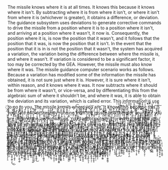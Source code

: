 The missile knows where it is at all times. It knows this because it knows where it isn't. By subtracting where it is from where it isn't, or where it isn't from where it is (whichever is greater), it obtains a difference, or deviation. The guidance subsystem uses deviations to generate corrective commands to drive the missile from a position where it is to a position where it isn't, and arriving at a position where it wasn't, it now is. Consequently, the position where it is, is now the position that it wasn't, and it follows that the position that it was, is now the position that it isn't. In the event that the position that it is in is not the position that it wasn't, the system has acquired a variation, the variation being the difference between where the missile is, and where it wasn't. If variation is considered to be a significant factor, it too may be corrected by the GEA. However, the missile must also know where it was. The missile guidance computer scenario works as follows. Because a variation has modified some of the information the missile has obtained, it is not sure just where it is. However, it is sure where it isn't, within reason, and it knows where it was. It now subtracts where it should be from where it wasn't, or vice-versa, and by differentiating this from the algebraic sum of where it shouldn't be, and where it was, it is able to obtain the deviation and its variation, which is called error.  Th̜ͅi͔̞͉̙͓̼s̡̗̬̳̠̦̹ ̢in͓f̜͕̪ͅơ̮̟͈r͎͍̹̝̦̳m͍͙̠̣̖͔̙a͖t͚̼̭̭̲͠ͅį̤̹͙̰o̞͈̟̰̠̜̲n̦͕̮̕ ̫͍̀į̥ś͚͎͇͈ ̹̞̘͎̳̳u̘s̩e͇̩̞̤ ҉̘̼̤t̬͈̟̙͍o̕ ̪̫̥͔̳͔g̰̘̭͕̗̼̣o̠͔̘ ̞̱̥̦t̸̰̰̟͎͔̳̩o̮͔̭̺ y̥͈ͅo̩̹̱̥̲ụ͓̜͍̣̺.̳  ̤̖͍T͚͎̙̖̮͍h҉e̪ ̻̝͔mi̛s͉̫͈̞̙͙͍s̢̯̲̺̺̜͙i̬͔̖̜̥̠l̛͓ẹ ͇͕̰̫̤k͎͕̣̤̥n͎͚̫̝͙̕ơ̪̱͚͖w̝͍̺̝̭̦̫͞ș ̴w̡ḫ̥͇̥̲̟̦͡e̶͍̲̗̪̲̗̘r̳̪̼̩͉͚̺e͇̦̩̟͘ ̶̻̤̬̰ý̖̹̭ͅo҉̲̜̯̪ͅu̦̠͖̖̙͚̟͞ ̧͕ͅa͘r̛͈̣͎̟̙̯̙e̗̭.͎͔͕͡  ̮̣̺̝I̩̜̺̳ṱ̼̳̗̺ k҉͙͕̤̣ņ̲̗̫̫̝̹o͇̤̜̞̣͢w̵̬͓̫͍̞s̼͇͕͇̮̼͘ ̛͎͕̱t҉̯̘͔͇ͅh̖̻̪̬̺̹̥i̢̟̦s̢͈͔̲̜͇̳ b̨͙̠̼͇e҉͓͓̺c̳͚̬͈̦̺̪à̰u͏͚͓͖͕s̱̫̪̗̗e̼͖̼͈͚̳̠͢ ͏͇͍t̝̖̻͕̤h̥̝͉̕i̢̩̭̙s̛ ͇͕̱̤̙̯͠i̗̖s̞̞͓̩͓͠ͅ ̪̤͖̗͠y̤͙̗͙o͕͙̦u̼̞̲̹͕̖͠r̴͕̯̰ ̳̫̝̗̝̀f̠̲͖͈a̦͉͇̜̘͎͟t̝̜̝̥̞͚e̕ ̡̫̩̠̤a̘̗̥͎̟n̠͈̩̻̲̖͠d̞̝̣̮̰̞̳ ̶d͔̣̼̖̭e̺͓͝ͅs̹̕ţ̱̯̦͚̲̤i̶̞͕̖̦n̥̯̪̲̣y̡͇̗͇.̖̹  ̶͙B̮̱̰͕̞̲͢y̪̜̖ ̯̺̣̳̼́r̨̹̞̭̱u̡̹͇̦͔͙̫n̦̤̱ni̮̭̰̤͘n͔̕g̣̦ ̛͚͖̰͎͙̣f͕r̦̥̪͚̳o͡m͡ ̥͉̗͇͍̠̟th̼͍̭̲̠e̻̟ͅ ̲̭͍͔̗̘́ͅm̻s̙̩̯̀si̧͕̩̣̱̭̮l҉̰̘͕e͕̩̗͈͉̜̮͢ ̸͕͓͎̗̪a̺̰͟n͍̖͕̺͈̦̰͡d̨͓ ́t̟͈̠̕h͈̗̮ͅe̮̣r̢͍̞͇͎̘e͇̠͍ͅfo̪͡r̝̭̲ ͙̀y̶͕̼͉͍̫o̢̦͔͉͇̯u͖͙̮̟r̵̞͍̫̙̬͇ ͇͍̫͠ͅf͕̱̪̦̻̥̫͠a̳̼̮̣̥͔̙t͍̺͕͡é͙̣̗ ̨y̜̞̫̟̤͖o̹̣͝ụ ̴̻̺̮a̬͚̜̳̲̭̰ŗ͉̩̭̭̫e̤͍͈͙ ̖̦̯͉̭̲̜d̹̭͍̀e҉̺̖̹͕f̵̰̻̲̝͉ͅy̜͟i̩̳n̸͚͉̮g̪ t̳͢h͖̤ȩ̤͙̞ͅ ̖͉la̫̟͈͔̦͖w̛͍̳s̴̹͓̭̝̙̯ ̜o͕̖̙̙͢f̡̙̱̥͍͚ͅ nat̬͚̰͉̬u̗̲̤̖͕ŕ͍̳͕e̙̰̰͘.  ̥̬̬̻̭Y͉̰o͜u̴͎ ̳̩͙͕͙͠c̷a͜n̙͚̼͕̞̫͡ͅn̲o̧̗͉͍̦ţ͓̰ͅͅ ̬̩͖̩̯̠̝o̗̥̘̟̥̖̰ù̩͎ṭr͜un̮͉ ̢͖̻i̹̠͎̙̻̠t̯ ̮̞͔͜f͎̼̟̠̭͡o̙ͅr̙̮͚̹ev̞̤̳ͅe̛̤̝̘̹r̶.҉͔  ̡̺̬͕̺̝Į̩̝t̗̬̦ ̫̳w̨̞̪i̪̦̞͎̼̖l̻̹̺̠̟̹l̤ ̹̫̫̹͎͔f̝̗͚̦̺̩̤in͖̱̯͚̝̫̟d ̱̣̝̼y̛̝͙͖͙͈͖o̳̦̞̰u̹̥͎̳͍͔͜.̸̰̥̲̦͚̖̞  ͈̱̤̩͘gi̧̟v̭̱̤̲ȩ͕ ̟̼͍̬͖͝u̮͉͙p̝̠͔̟̦͞ ̤̲̼͎͈w͕͝h̦͕̠̻̼́i̱͚̬̠͎̻̰͝l͓͚̤͙̹̹̫̕e̪͓͕̱̪̻ ̖̺͠y͓̣̯̪o̰̣̤u͇̭ ̙̭̰̜̙͚͉͝c̶̤a̤̮͟n̪̱͕̼͔̪ͅ.͖̗͝  ҉̭̩̬̗͎̦̙G̻̳̥̼i̗͕̙͢ͅv͇̬̬̦̳̤͝e̬̦͈ͅ ͕̘͚̭̬̬̳̕ṳ̱p͉̘̠.̸̰̘̮  ̠͖ͅG̬̲͈͝í̥v̶͔̠̲̥̦̳ḙ̻͓̹̼ͅ ̡͓̲̘̜̪̣í͙̳ṉ̜̖̰͉̯͟.  ͚̪̥̻̣G̰i̤̦͙̩͞v̯͍͟e ͟i̯̫n̢ ̸̤̥̹̘t̵͚̮̺͕͖o̬͓͕̘ ̢̪̣͔̣̦̝y̻͎̦̱̯͘o̯͉̯͞u̘͎͎ŕ̙̮̲͎͈͙̮ ̭̹̫̖̫f͝ḁ͘t͉͟e̜̤͈̞  T̬͉͎̘̼̯ͮ͋ͭ̉̈́̕H̜̤͈͐̇ͦ̉͢E̸͇̠͈͎̱̼͇ͬ̓ͪ̐ ̥͇̰̥̫͔̜̑͒ͧM̸̟ͣͮ̊͒̓͠I̫͖̦͖͓͊̾̽̉ͣ̏̔̽S̷̢̹̗̔̈́S̸̙͓͓̖̻̻̭͈̒̄̐͗̏̊͛͂ͯ͘͝Ȉ̥̠̖̭̬̲̻ͪͅL̸͇̟͈̼̮̠͒̍̿͐ͦ̉ͥͬ̕E̗͔̮͉̣͕ͮ́͑ͅ ̧̟̘̥ͪ̓ͧI͕̯̾͂̚Ŝ͒̉̿̒̽ͤ҉̞̲̫̩̣̤̰ ̮͔͖͎̥̳͉͎͐T̒ͨͪ̏͐͐͒̀͟͟҉̤̹̪͍̤H̱̳̲̗̲̺̮̩͊ͦ͐̔̈̄̀͟͠E̵̡͚̣̜͕ͤ̈̑̄͛̓͠ ͋̋҉̨͖̘̀Ṃ̭̥̦͌͋͆̿͛Ȩ̴̹̦̀̐Ș̡̬̬̄̿̆̋ͥS̢̢̘̤̫͕͆͑͂͒͟ͅE̴̞̹̣̣̠͛́N͙̪̲̲̥̏ͫ͒̓ͩ͋̑́͢G̱̠͚̟̋́̎E̶̘͈̩̘̤̘̘̘̐̍͆ͧ̇̓ͦ͠R̲̲̝͇̜̺ͬͣ̆̇́̚ ̢̪̲͆͒͋͢͜O̸̹̲̝̭̦̅̔̀̊F̶̥̤͙̙ͫ̾ͪ̾̽͒̕͢ ̮̫̳͙̔̆ͅT̲̜͙͍͊͗͒̒̈̃́̚͢͝Ḧ̸̬̣̦̠̞̫́ͯ͆ͫ̏̀Ȩ̲͕̯̹̝̱͛ ͙̲͓͍͎͕ͭ̓̌͝͠V̷̶̬̣̞̝̲͎̦̦͕ͬ̽͋͝O͐̓̑̓̚͏̟̰͇̺͈͔͎͈͠Ḯ̷̹͈͉̮̗͎̃ͤ̈́ͭ̓̄̎D̨͕̩̱̞̉ͣͫ͋̓̿̒͗́.̩̹͒̏̄͒ͧ͂̓̚͡ͅ  ̖̤̖ͫ͗͝Y̪̠̙̖̳͌̎̌̇͐ͣ̐͞Ȯ͎̥̤̣̞̣̋̎ͤ̾U̱͊͌̊͒͊ ̛̙̲̿ͩ̑̓̾͆C͔͎̠̖͈͕͔̀͆ͭ͐̂͒̒̀͞A̝̹͙̿͑̃̏ͬͮ̆͒̽͘N̖̻̳͍͆ͧ̍͐N̰̜̮̠͓͈̱̫͗̔̏ͪ̌̊O̸͇̙̝̘̓ͬ̾ͥ͌͋̄̀̚T̻̦̪͙ͮ̾ͤ̊̈ͨ͂̿ ̵̸͖̲̗͍̤̿ͭ̊͗ͮ͌̇R̗̯̮̬̯͎̳̫̈́̍ͅỦ̴̺̣͙͈̩͑̏́ͯͦ͗̃̍́ͅN̺͉̫̱͈̲̂ͮͮ͛ ͈̜̗̍̌̑̐̿ͦ͂̊̀F̸̭̯͕̙̭̱͋ͤ͐͆̔̓ͣR̃̑̀͛̾ͮ̀̚̕͏̹͔̥̤̰͚̺̝O͇͕̤͙̩ͦ͐̄͂̆͋M͚͎̠̩̣̭͋ͦ͐͋ͤ̑̈͊͜͠ ͦ̃̉ͣͭͯ̓̎͘҉̥͞Ÿ̧̫͍̤̮͈͔̱̰͈́͌ͩ͘͟O̯̰̫͇̝̅̏͐́͜͡Ù͙̐̉ͫͥ́͂̑R̡̬͕̦̦̪̗̙̈̅̓̍ͨ ̜̼ͭͦ̀͟F̢̨̪̭̖͚̮͚̪ͫͨ̄ͮ̑ͨ́A̛͔͉̓ͯ̎̊̂ͫ̓̒͛T̢̡̬̞͚̗̥̦̣̼͆̎ͤ̃̌͜ͅE̘͓̥̻̟̲̘͙̓ͭ̍ͭ͊ͫͫͦ͠.̠̲̳͚̪͈ͤ͗ͧ͝͞  ̦͚̩͔̬̩̅ͦ̾ͥ́T̴̩͚̬̲̻̻ͧͮͭ͘H̡̖̩̅͗ͯ̄ͫ͐͜Ḕ̸̝͕̙͚͇̘̋ͪ́ ̷̳̥͍̲̞͕̜̐ͦ͆̓̐V̵̖͈͓̦̪͑̈́͂̽͡ͅÔ̴̡̝͈̣̱̲̳̻͛ͪ͡I̵̦̱̦̱̰̽͑͐͑͆̌ͤD͙ͬͯ ̶͔̗͂ͭ͂̇̈A̐̂̓̀̽̄̂ͩ́҉̗̳̙̲̳͖͓N͖̮͐ͨͭ̃̽͊̚D̨̡̻̱̦̰̭̙͚̭͆ ̨̣̩͍̺͎͙̖̤͂ͥ̑͆͗ͪ̎ͥ̀I̘͉̯̟̦͉̖͐ͬͮ͂T̰̞͍͉̎̿ͧ͐̆̈́̌̚͝S͈̦͎̲̟̩͍̀ͪͩͮ̾͊̎̃͢͠ ̺̈́ͨ̄ͮĮ̧̱̖̖̟̜̦̯͍̉N̫̞̱̺̈́̓̋̅ͪͫ̅̓H͂̐ͩͨ͏̻̲͎́Aͩ͆̏͌̊ͪ͑͏̻̞͟B̡͓̻ͮͣ͐̆ͫ̋̃ͤ̀I̦̮̥̙̬̮ͤ̃ͨ́̏̓ͣͬ́͡ͅN̡ͧͣ̆ͦͫ͆ͪ̋ͥ҉͇̻͈̮̖͔̠̰̥͜T͎̫́̏̈̊̒͝Sͪ̓̚͏̷̢̺̜̫̖̗͖̹ ̸̹̻̫̣͗ͨS̤̗̪͚̬̝̮̔ͨͪ̅͑́̚͘E̮̻̮̞̺ͯ̓ͮͯͫ̊͗͆͟E͈̫͎̤͙̤̺͕̳͋͋̕ ͣ̑͌͏̶̟̤͕̖͔͜A̴̝͎̫͖͈̻̜̺ͦ͐̍̂͆͊͜L͔͙͓ͣͧ͆ͣ̒̑ͣ̀͘L̼͖̬̳̪͐ͯ.̶͙̪ͨ̆ͮ͆ͨͬ̈́ͥ͡  ̸̶͍͍̞͍̗̂I̷̧̮̲̬͗̒͞Ţ͊̿̂̊͛͑̏҉̵͖ͅ ̧̣͕̘̭̼̲̤̭̊̑̈́̆ͨ̅W̠͕̲̲̱̪̫̼͋̇̑̌̕͜͝A̠̮͚͙͙͚̍ͣ̕Ń̾ͬ͆͑ͪ҉̼̻̹͕Ț̷̢̪̈́S̲̰̃ͯ̎͊ͪ̏ͨ͢ͅ ̴̭̱̻͙̘͎͓͓ͬͤ́Ÿ̸̫̩͉́̍͆ͧͤͩ̊̉O̫̘̼͇̺͍̼ͩ͋͛ͣ̇U̵̡̼͉͉̟͈̤͇͓͂͢ ̑͌̍͊̇̏͒͏̛̟̞̦̠́B̛̻͕̼͓̳̰̯̱̟̐̊͂Ą͒̂͌̓̌͊͌ͪ͘҉͈̣͈͚C̛͕̎K̻͔̣͖̘̘̳̎̉̾̉̊͊̈.̥̥͙͓̟͍̖̓̄̓  ̴͐͢͏̰̺͉͇̝̟̻ͅŸ̮͎̤͕͔͎͚́̓ͮ̆ͣͅŐ͉ͬͫͣ̕͘͡Ṳ̰͉͒͗̆ ̴̼̦͈̟̖̤̹̠͐̔̉͂͊̍ͧ͌́C̮̤͊͒͗͗̀A̦̯͍̜̮ͬ̌̑̚͜͠N̖̼͖̺͈̻͓̒ͧ̑N̶͔̟̯̫̰͚̫̗ͮͧ͞Ȍ͉̻͖̺́͠Ṫ̻͖̜̚͡ ̭̤̼̻̟̾ͩͬͨ͘E̸̛͙̦̰͖̜͛̾͐̄ͬ̋͂S̵̞̪̼̻̪͂̏͗̉̄͛͟C̴̸̝̮͇͓̗̜̲ͦ͛͐̈Ã͕̦̣͕͋ͣ̉ͥ̿́͞ͅP̭̲̙͎͖͈͈̫̌͑̕E̩͎̣̪͖͖̤̹ͦͮ͊͊͊͗̂͟ ̖̥ͣ͋̂ͩ͒̿ͨ͂͑Í̛͇̯̍͊ͪ̍̈̿̍̾̀T̷̸͈̥̮̱̥̩͂̐̑̀͐͆͂̒͘.̢͉̩̓̄͗͌̈͗ͤ͢  ̴̹͎ͪ̓͑G̷̬̥̩ͭ͐͂͒͛I̝̥̎̓̾͐͆̍͢V͈͔̦̦̩̳͎̀̃ͭͤ͑͐ͩ́̀Ę͈͎̟̣̑̀ͮ̓̈́̋̿̎ ̛̻̭͕͕̙͓̖̒ͦͣ̂̂ͥ͐I̶͛͆̉̿͊̀͛҉̖̝N̥̯̟͙̗͓͛̇̆.̶̬̬̇ͥ͋̇̓ͩ́  ̩͔͕̹̹͉ͩ̊̆̋͢G̜͉͚̳͉͚̖̉̆̃̄I̘̼̦̙̘̭̭ͫ̔͒ͬ͗͌́͢V̧̡͇͎̬͕̣̬̮ͩͣͥͫ̏ͫͭ̐͞E̔̋̇̑ͧ͏̺͓ ̧ͤͭͪͦ̊̚͏̤̥̱͈̺̱̩̟U̥̰̗̰̼̰͓̪ͩ̾̑̿͆̇ͩͭ͜P̴͉͙̜̌̍̈́ͯͮͦ̋̌  ̻̖ͫ̂͊ͮ̃̃͗ͤ͝͠A̢̪͎̬͎͍̱̲̓̕C̶͕̱̠͎̭̎͛̉͛̂̈ͯ̇ͭC̨͔̤̖̘͇̲̊̌̚Ȇ̺̓ͭ̓̑̄̆P̷͎̦̺͈̻̳̺̪͇ͣͪͨͤ̄͌́T̴̜̬̻̝ͤͨ̓̅̄̊ ͚̲̳̬̪̈Y̶̱̞̻ͦ̏͆͌O̗͓̼̖͇̻͉̹ͣ̆͒ͧ͒̓̊͢Ụ̴̧̝̠̘ͣ̃ͪͤ̈́ͭ͞R͍ͬͥ͊̈́̏̏ͩ̈́ͭͅ ̟͙͖̻͙͔̳̀͘͝F̦̘͉͚̠͌̏Ȧ̳̺̃ͣ͊̅̕T̵̴͕̺̿͑̀̚ͅE̡̛͇͓ͤ̾̆̅ͮͭ.̽͗̄̋̌ͩ͏҉̙̗͎̗̩  ̷̺͔̪̫̭̬̙̀ͨ̄̂̄͗͜T͓̖̮̥̆̀ͨ̊̄̓͆ͭ͜͝͝ͅH̨̫̩̱̰͙̜̦̝͂ͩ̄͛̐̃ͤ̾E͓̲͉͎̤̅͒̽̀ͮ̅ ̷̛͎̬ͪ́̍͆̾ͪ͑̈́̆͢R̐͑̾̋͛҉͡͏͍͉̩̝͖̣Ë́͑̇͗̅͏̩̜ͅṪ̷̨̨̰͍̞̳͕͕ͥͣ̄Ų͖͎̰̝͇͐ͦͬ̓̍̚Ŗ̷͇͉̹̖͎͎͔̩́͊ͬ̿̚͘N̢̰̩͔̐͆̓͌̏ͣ ͍̩̮̺̭̜̳̪̾̊ͤ̀T̟̝̠̬̄O̺̩̤̖͑ͮ͆̈́̓ͅ ͖̰̪͍̺͕ͪ̓̋̏ͬ̈ͭͨ͢Tͥͥ̈́͛͑̇̀҉͇̭̯̖̖͈͠H̛̬̙ͬͧ̋E̻̬ͨ̾ͩͥ͂̓ͣ̉ ̝̟ͫͥ̈́̋ͨ́V͑͒҉̥̳͉̬O̴̺̮̰̮͑ͬͮ̓̂͐̄̎̾̀ͅI̜̩͎ͩ̄͘D̂̃ͥ̑҉͎̺̘͕̜̖̺̰͝ ͖̠̤̮̗͇͕̆ͮ͂̉͜Ï̶̝̪̯̩̎ͩ͢͞S̡͚̝̠͋̌̉̒ͯ ̣̹̦̮͋̋I̫̺̠̼̿ͩ̀ͧ̈̎̚͘Ņ̖̯͖̫̤̥ͨ̔ͪ̋̿̔̄̀E̩̫̱̯͍ͮ̄̽V͕̦̥̝̫͇͙ͭ̔̾̋I̜̺̫͚͉̊̈̀͡T̞̯̖͈̱͇͓̪͂͐̏Ǎ̵̹̻̭͉̻ͥB̨̢͉͓͍̹̪ͮͤ͋̄ͦ́L͇͉̪͕̞̱ͣ̒ͩͩ͑̀ͨ͘E̮̤̻̥̼͇̙ͮ͐̔̎̽̔͗ͅ.̒̒ͭ̑̂ͩͧͨ͏̘͇̭̭̻̮̥̥͡͝  ̨̞̹͉͚͔̣̒ͦͭͮͫT̡̻̤͖̗͖̱̐̉ͣͪͯ͜H̨͇̫̮̣̏͗̃̈́̄ͣ͘͜ͅEͣ̾ͬ̊͏͔̥̲̥̬͝Y̧̜̭̱̘̪͉̑͋̀͛̇͐́͜ ̨͇͔̪̖̮͉̜̰̐̅Ẃ̸̰̕̕Á̴͚͚̮͙̟̗̆ͦͨN̸̮̥̦̭ͭ͘̕T͎̝̝͈̞̺͙̰́͊͐ ̵̼͖͍̥̖̟̤̬͒̾ͫ̌̏́̚͠Y͓͖̰͈̣̜͙̺ͧ͡͞Ò̳̪͔̩̖͖̠̬ͦU̱̫͎̠͈͇̪͗̆̓̉ ̨̥͈͊̎̚B̨̼̠̻͚͉̘͗͂̓͢͡A͚͓͎̾ͭ̉́͂͑ͧ͌C̲̤͊́̀͋̓̾ͮ̌͟K̰͈̐̋̆̍̓͒.̢̬̉͗  ͔̲̮̠̺̀ͣ͟͡G̬͍̲͌̽̀̾̉͌̿ͨ͠I̙̗̿̈́̏̉ͮ͗̆͝V̙͎̻͇̔̓̄̆Ë̖̣̰̰̞̫̰̭́ͭ͡ ̸̄̋͟͏̻̰̹̻̯͈̫I̜̰̳̱̭͒͗̈́ͥͥ͆̀N̴̴̯̼̘̞̰̮̱̭̐͒̽̔͠.̵̥͙̻̫͇̜̮͍̒̽̐ͧͪͩͣ  ̡̔̔͐͐͜͏̺̭͇̠͉̣G̲̘͙̯͌̓̎ͬ̾̍͗͊ͅI̓̔҉͇͚͝V̛̘͚̗͈̓́͞E̘̹ͯ̐ͦ́ͧ ̙͓̞̰̘̫̂͑̌̍̅ͨͧŲ͎̙̥̳̲̞̒̽̐̽̏̌̚͜͝P̸̼̹̝̞͚̤̞̽͜.̧̰͙̥̮ͣ̒̊̂́̿ͪ̚͠  ͔̱̙̺̮͊̀Ḁ̴̡̯̺̤̱̓̿̉̿̒̓̕C͈͓̱̐̽ͤ͑̾̑͋͝C̵̹̺̻̦̬̙͉̪̈́ͬ͆ͤ͐̚E̸̢̠͚̋̎P̬͙̬̐ͭ̑ͪ̃͢T͕̲̩̜̝̝̬ͧ̃̉ͤ ̛͈̝̻̞̖̋̀̆̈́Y̠ͧ́̍̾͊̍ͮǪ̷͗̍̀̌҉̱͉͇̗̥̯̜ͅṴ̱̊̒ͧ́R̈́̂̎̂̕҉͔̱̖͢ ̨͙͍ͩ̈́ͬ̍̚͡F̵̛͕̠͈ͦ̑A͆ͨ̄̆͑͗ͦ͌͏̣̼̱̥̩T̶̳̱͇̣͉̜̭̗ͭ̂ͫ̑̂̈́̀͟Ȅ̵̴̢̦̝̱̲̯̙̣͚ͧ̒̐͗ͧ̉̚.̧̪͕͙̰̪͈̊ͨ͛  ̧̣̘̗̖̱̅ͥ͌͢͞A̝̰ͧ͒̌̾́Ç̺̰̠̼̻̖̮̦̃̉͜͜C̖̩͉͚̖̥̐̾E͖̹ͦ̈͑͘P̢̗̹̙̻̘̲͍ͦ̾̃͐͌͐ͣ͐ͅṮ̗͚̼͆ͥ̏̊ ̑ͩ͋̈́ͯͧ҉̬̱̦̞̟͙Ț̛̗͈̲̪͍ͨͮͭ͢Ḧ̲̱̮̹̗͍́̾͋̽́͑ͨͫ͟͡Ĕ̻̟̥̿͆ͫ̐͗̍ͤ͛͞ ̡̹̬͎͕̘̣̻ͤͣ̍͒̋͜Ì̷̼̥̦̘̤̘̲̝̓̆ͬ̇ͭ͛͠N̵̩̰̟̻͍͈̂̉͐̒̇͜͞E̥̘̒̓ͦͭ̓̊ͅV̯͕̄̓̐̓̎Ị̶̩̖̪̻̘̬̽̈̎ͪ̂̒̾̂Ť̈̉̄͛͛ͮ͂҉̨͈A̤͙͔̾̄ͭ̓̊̈́̄̚̕B̷̢̩̯̺̹̽ͪ̈̈́̓L̼̘̩̪̯͉͈̣ͧ̌̽͠E̶̛͙̬̜̰̻̰͆̽͒̏ͭͭ̓ͪ.̢̩̭̫͚̩̭̭̳̆̌ͬ̃͜͡  ̴̻͉̘͊͗ͧͪ̄́ͨ̋T̴͇̗̱͓̲͇̳͊̓̏̾ͫͧͯ͝H̷̖̱̩͓̘̤̤͗͆ͦͨͩ͡Ȩ͓̰͋͊ͦ̒̿͐ ̨͍͖̫͉̻̼ͯV̵̢͉̥͈͚ͧ̓ͯ̇̕Ơ̢͕̻̫̒̈́ͦ̂̃͊ͧI̵̩̘̩̭̰͕̤̩ͦͥ̑̏D̑͑͒̊ͩ̏ͬͬ̿҉̗̮͓ ̬̩̪̤̞̱͍̿̃̚̕͞I̶͖ͭ͆ͭ̉̀͑͟S̹̗͇͍̪͈̰̋̓ͮͩ̃ ̳̲͕̼͊̓̑̿̉͋̀͢I̢͕̙̿N̨͖̝̺͎̫̹̞̦ͨͭͪ̊̂E̴̠̳͙̰̗͔̹̹ͦ͛̑͞ͅV̷̦͍̣̺͍͚̣͍̍̾́ͩ̊ͯ͋I̩̳̗̩̖͔ͫ́͟͝T̫̼͍̠̟̓̎͌̏̌͂̀A̶̸͕̭ͦ̂̋̇͜B̨̠͈̲͇͊̿ͣ͊͋͋L̴̵͈͔ͪ̉̑ͥ͢E͙͉͕̳̩̳̪̹͑ͯ̽ͨ͂́́͝.̴̦͐̓ͭ̅͗̀
